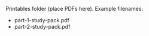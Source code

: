 Printables folder (place PDFs here).
Example filenames:

- part-1-study-pack.pdf
- part-2-study-pack.pdf
